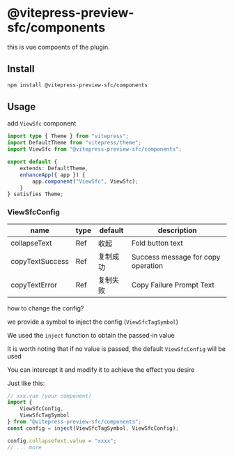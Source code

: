 # @vitepress-preview-sfc/components

this is vue compoents of the plugin.

## Install

```bash
npm install @vitepress-preview-sfc/components
```

## Usage

add `ViewSfc` component

```ts
import type { Theme } from "vitepress";
import DefaultTheme from "vitepress/theme";
import ViewSfc from "@vitepress-preview-sfc/components";

export default {
	extends: DefaultTheme,
	enhanceApp({ app }) {
		app.component("ViewSfc", ViewSfc);
	}
} satisfies Theme;
```

### ViewSfcConfig

| name            | type        | default  | description                        |
| --------------- | ----------- | -------- | ---------------------------------- |
| collapseText    | Ref<string> | 收起     | Fold button text                   |
| copyTextSuccess | Ref<string> | 复制成功 | Success message for copy operation |
| copyTextError   | Ref<string> | 复制失败 | Copy Failure Prompt Text           |

how to change the config?

we provide a symbol to inject the config (`ViewSfcTagSymbol`)

We used the `inject` function to obtain the passed-in value

It is worth noting that if no value is passed, the default `ViewSfcConfig` will be used

You can intercept it and modify it to achieve the effect you desire

Just like this:

```ts
// xxx.vue (your component)
import {
	ViewSfcConfig,
	ViewSfcTagSymbol
} from "@vitepress-preview-sfc/components";
const config = inject(ViewSfcTagSymbol, ViewSfcConfig);

config.collapseText.value = "xxxx";
// ... more
```
